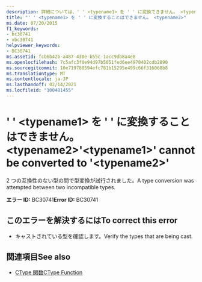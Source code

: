 ```yaml
---
description: 詳細については、' ' <typename1> を ' ' に変換できません。 <typename2>
title: "' ' <typename1> を ' ' に変換することはできません。 <typename2>"
ms.date: 07/20/2015
f1_keywords:
- bc30741
- vbc30741
helpviewer_keywords:
- BC30741
ms.assetid: fcb6b42b-a487-430e-b55c-1acc9db8a4e8
ms.openlocfilehash: 7c5afc3f0e94d97b5051fed6ee4970402cdb2890
ms.sourcegitcommit: 10e719780594efc781b15295e499c66f316068b8
ms.translationtype: MT
ms.contentlocale: ja-JP
ms.lasthandoff: 02/14/2021
ms.locfileid: "100481455"
---
```

# <a name="typename1-cannot-be-converted-to-typename2"></a><span data-ttu-id="08957-103">' ' \<typename1> を ' ' に変換することはできません。 \<typename2></span><span class="sxs-lookup"><span data-stu-id="08957-103">'\<typename1>' cannot be converted to '\<typename2>'</span></span>

<span data-ttu-id="08957-104">2 つの互換性のない型の間で型変換が試行されました。</span><span class="sxs-lookup"><span data-stu-id="08957-104">A type conversion was attempted between two incompatible types.</span></span>  
  
 <span data-ttu-id="08957-105">**エラー ID:** BC30741</span><span class="sxs-lookup"><span data-stu-id="08957-105">**Error ID:** BC30741</span></span>  
  
## <a name="to-correct-this-error"></a><span data-ttu-id="08957-106">このエラーを解決するには</span><span class="sxs-lookup"><span data-stu-id="08957-106">To correct this error</span></span>  
  
- <span data-ttu-id="08957-107">キャストされている型を確認します。</span><span class="sxs-lookup"><span data-stu-id="08957-107">Verify the types that are being cast.</span></span>  
  
## <a name="see-also"></a><span data-ttu-id="08957-108">関連項目</span><span class="sxs-lookup"><span data-stu-id="08957-108">See also</span></span>

- [<span data-ttu-id="08957-109">CType 関数</span><span class="sxs-lookup"><span data-stu-id="08957-109">CType Function</span></span>](../language-reference/functions/ctype-function.md)
